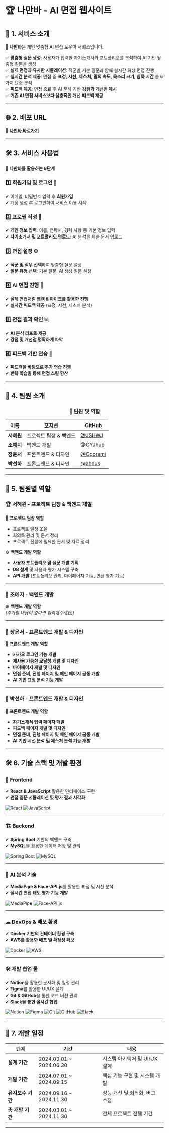 # 🏆 나만바 - AI 면접 웹사이트  

## 📌 1. 서비스 소개  
🚀 **나만바**는 개인 맞춤형 AI 면접 도우미 서비스입니다.  

✅ **맞춤형 질문 생성**: 사용자가 입력한 자기소개서와 포트폴리오를 분석하여 AI 기반 맞춤형 질문을 생성  
✅ **실제 면접과 유사한 시뮬레이션**: 직군별 기본 질문과 함께 실시간 화상 면접 진행  
✅ **실시간 분석 제공**: 면접 중 **표정, 시선, 제스처, 말의 속도, 목소리 크기, 침묵 시간** 총 6가지 요소 분석  
✅ **피드백 제공**: 면접 종료 후 AI 분석 기반 **강점과 개선점 제시**  
✅ **기존 AI 면접 서비스보다 심층적인 개선 피드백 제공**  

---

## 🌐 2. 배포 URL  
🔗 **[나만바 바로가기](https://namanba.site/)**  

---

## 🛠 3. 서비스 사용법  

📌 **나만바를 활용하는 6단계**  

### 1️⃣ **회원가입 및 로그인** 🔑  
✔ 이메일, 비밀번호 입력 후 **회원가입**  
✔ 계정 생성 후 로그인하여 서비스 이용 시작  

### 2️⃣ **프로필 작성** 📝  
✔ **개인 정보 입력**: 이름, 연락처, 경력 사항 등 기본 정보 입력  
✔ **자기소개서 및 포트폴리오 업로드**: AI 분석을 위한 문서 업로드  

### 3️⃣ **면접 설정** ⚙️  
✔ **직군 및 직무 선택**하여 맞춤형 질문 설정  
✔ **질문 유형 선택**: 기본 질문, AI 생성 질문 설정  

### 4️⃣ **AI 면접 진행** 🎥  
✔ **실제 면접처럼 웹캠 & 마이크를 활용한 진행**  
✔ **실시간 피드백 제공** (표정, 시선, 제스처 분석)  

### 5️⃣ **면접 결과 확인** 📊  
✔ **AI 분석 리포트 제공**  
✔ **강점 및 개선점 명확하게 파악**  

### 6️⃣ **피드백 기반 연습** 🔄  
✔ **피드백을 바탕으로 추가 연습 진행**  
✔ **반복 학습을 통해 면접 스킬 향상**  

---

## 👥 4. 팀원 소개  

<div align="center">

### 🔹 팀원 및 역할  

| **이름**  | **포지션**         | **GitHub** |
|-----------|-------------------|------------|
| **서혜원** | 프로젝트 팀장 & 백엔드  | [@JSHWJ](https://github.com/JSHWJ) |
| **조예지** | 백엔드 개발        | [@CYJhub](https://github.com/CYJhub) |
| **장윤서** | 프론트엔드 & 디자인 | [@Ooorami](https://github.com/Ooorami) |
| **박선하** | 프론트엔드 & 디자인 | [@ahnus](https://github.com/ahnus) |

</div>

---

## 🔹 5. 팀원별 역할  

### 🏆 서혜원 - 프로젝트 팀장 & 백엔드 개발  
📌 **프로젝트 팀장 역할**  
- 프로젝트 일정 조율  
- 회의록 관리 및 문서 정리  
- 프로젝트 진행에 필요한 문서 및 자료 정리  

⚙️ **백엔드 개발 역할**  
- **사용자 포트폴리오 및 질문 개발 기획**  
- **DB 설계** 및 사용자 평가 시스템 구축  
- **API 개발** (포트폴리오 관리, 마이페이지 기능, 면접 평가 기능)  

---

### 🔧 조예지 - 백엔드 개발  
⚙️ **백엔드 개발 역할**  
*(추가할 내용이 있다면 입력해주세요!)*  

---

### 🎨 장윤서 - 프론트엔드 개발 & 디자인  
📌 **프론트엔드 개발 역할**  
- **카카오 로그인 기능 개발**  
- **재사용 가능한 모달창 개발 및 디자인**  
- **마이페이지 개발 및 디자인**  
- **면접 준비, 진행 페이지 및 메인 페이지 공동 개발**  
- **AI 기반 표정 분석 기능 개발**  

---

### 🎨 박선하 - 프론트엔드 개발 & 디자인  
📌 **프론트엔드 개발 역할**  
- **자기소개서 입력 페이지 개발**  
- **피드백 페이지 개발 및 디자인**  
- **면접 준비, 진행 페이지 및 메인 페이지 공동 개발**  
- **AI 기반 시선 분석 및 제스처 분석 기능 개발**  

---

## 🛠 6. 기술 스택 및 개발 환경  

### 🎨 **Frontend**  
✔ **React & JavaScript** 활용한 인터페이스 구현  
✔ **면접 질문 시뮬레이션 및 평가 결과 시각화**  

![React](https://img.shields.io/badge/React-61DAFB?style=flat&logo=react&logoColor=white)
![JavaScript](https://img.shields.io/badge/JavaScript-F7DF1E?style=flat&logo=javascript&logoColor=white)

---

### 🏗 **Backend**  
✔ **Spring Boot** 기반의 백엔드 구축  
✔ **MySQL**을 활용한 데이터 저장 및 관리  

![Spring Boot](https://img.shields.io/badge/Spring%20Boot-6DB33F?style=flat&logo=spring-boot&logoColor=white)
![MySQL](https://img.shields.io/badge/MySQL-4479A1?style=flat&logo=mysql&logoColor=white)

---

### 🎯 **AI 분석 기술**  
✔ **MediaPipe & Face-API.js**를 활용한 표정 및 시선 분석  
✔ **실시간 면접 태도 평가 기능 개발**  

![MediaPipe](https://img.shields.io/badge/MediaPipe-4285F4?style=flat&logo=google&logoColor=white)
![Face-API.js](https://img.shields.io/badge/Face--API.js-FF6F00?style=flat&logo=javascript&logoColor=white)

---

### ☁ **DevOps & 배포 환경**  
✔ **Docker 기반의 컨테이너 환경 구축**  
✔ **AWS를 활용한 배포 및 확장성 확보**  

![Docker](https://img.shields.io/badge/Docker-2496ED?style=flat&logo=docker&logoColor=white)
![AWS](https://img.shields.io/badge/AWS-232F3E?style=flat&logo=amazon-aws&logoColor=white)

---

### 🛠 **개발 협업 툴**  
✔ **Notion**을 활용한 문서화 및 일정 관리  
✔ **Figma**를 활용한 UI/UX 설계  
✔ **Git & GitHub**을 통한 코드 버전 관리  
✔ **Slack을 통한 실시간 협업**  

![Notion](https://img.shields.io/badge/Notion-000000?style=flat&logo=notion&logoColor=white)
![Figma](https://img.shields.io/badge/Figma-F24E1E?style=flat&logo=figma&logoColor=white)
![Git](https://img.shields.io/badge/Git-F05032?style=flat&logo=git&logoColor=white)
![GitHub](https://img.shields.io/badge/GitHub-181717?style=flat&logo=github&logoColor=white)
![Slack](https://img.shields.io/badge/Slack-4A154B?style=flat&logo=slack&logoColor=white)

---

## 📅 7. 개발 일정  

| 단계          | 기간                    | 내용                                  |
|--------------|------------------------|--------------------------------------|
| **설계 기간**  | 2024.03.01 ~ 2024.06.30 | 시스템 아키텍처 및 UI/UX 설계  |
| **개발 기간**  | 2024.07.01 ~ 2024.09.15 | 핵심 기능 구현 및 시스템 개발 |
| **유지보수 기간** | 2024.09.16 ~ 2024.11.30 | 성능 개선 및 최적화, 버그 수정 |
| **총 개발 기간** | 2024.03.01 ~ 2024.11.30 | 전체 프로젝트 진행 기간 |

---

